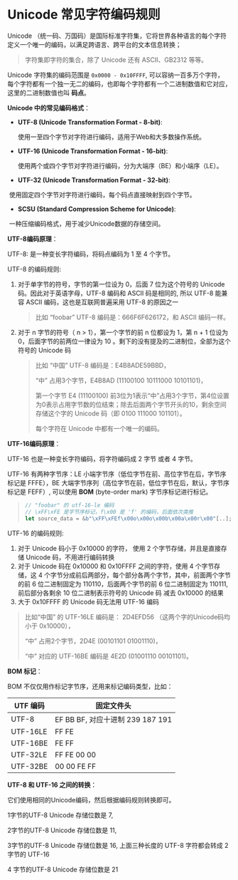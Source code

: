 # Unicode 常见字符编码规则

Unicode （统一码、万国码）是国际标准字符集，它将世界各种语言的每个字符定义一个唯一的编码，以满足跨语言、跨平台的文本信息转换；

> 字符集即字符的集合，除了 Unicode 还有 ASCII、GB2312 等等。

Unicode 字符集的编码范围是 `0x0000 - 0x10FFFF`, 可以容纳一百多万个字符， 每个字符都有一个独一无二的编码，也即每个字符都有一个二进制数值和它对应，这里的二进制数值也叫 **码点**。

**Unicode 中的常见编码格式**：

+ **UTF-8 (Unicode Transformation Format - 8-bit)**:

  使用一至四个字节对字符进行编码，适用于Web和大多数操作系统。

+ **UTF-16 (Unicode Transformation Format - 16-bit)**:

  使用两个或四个字节对字符进行编码，分为大端序（BE）和小端序（LE）。

+ **UTF-32 (Unicode Transformation Format - 32-bit)**:

​		使用固定四个字节对字符进行编码，每个码点直接映射到四个字节。

+ **SCSU (Standard Compression Scheme for Unicode)**:

​		一种压缩编码格式，用于减少Unicode数据的存储空间。

**UTF-8编码原理**：

UTF-8: 是一种变长字符编码，将码点编码为 1 至 4 个字节。

UTF-8 的编码规则:

1. 对于单字节的符号，字节的第一位设为 0，后面 7 位为这个符号的 Unicode 码。因此对于英语字母，UTF-8 编码和 ASCII 码是相同的, 所以 UTF-8 能兼容 ASCII 编码，这也是互联网普遍采用 UTF-8 的原因之一

   > 比如 “foobar” UTF-8 编码是：666F6F626172，和 ASCII 编码一样。

2. 对于 n 字节的符号（ n > 1），第一个字节的前 n 位都设为 1，第 n + 1 位设为 0，后面字节的前两位一律设为 10 。剩下的没有提及的二进制位，全部为这个符号的 Unicode 码

   > 比如 “中国” UTF-8 编码是：E4B8ADE59BBD，
   >
   > “中” 占用3个字节，E4B8AD (11100100 10111000 10101101)，
   >
   > 第一个字节 E4 (11100100) 前3位为1表示“中”占用3个字节，第4位设置为0表示占用字节数的位结束；除去后面两个字节开头的10，剩余空间存储这个字的 Unicode 码（即 0100 111000 101101）。
   >
   > 每个字符在 Unicode 中都有一个唯一的编码。

**UTF-16编码原理**：

UTF-16 也是一种变长字符编码，将字符编码成 2 字节 或者 4 字节。

UTF-16 有两种字节序：LE 小端字节序（低位字节在前、高位字节在后，字节序标记是 FFFE），BE 大端字节序列（高位字节在前，低位字节在后，默认，字节序标记是 FEFF）, 可以使用 **BOM** (byte-order mark) 字节序标记进行标记。

> ```rust
> // "foobar" 的 utf-16-le 编码
> // \xFF\xFE 是字节序标记，f\x00 是 'f' 的编码，后面依次类推
> let source_data = &b"\xFF\xFEf\x00o\x00o\x00b\x00a\x00r\x00"[..];
> ```

UTF-16 的编码规则:

1. 对于 Unicode 码小于 0x10000 的字符， 使用 2 个字节存储，并且是直接存储 Unicode 码，不用进行编码转换
2. 对于 Unicode 码在 0x10000 和 0x10FFFF 之间的字符，使用 4 个字节存储，这 4 个字节分成前后两部分，每个部分各两个字节，其中，前面两个字节的前 6 位二进制固定为 110110，后面两个字节的前 6 位二进制固定为 110111, 前后部分各剩余 10 位二进制表示符号的 Unicode 码 减去 0x10000 的结果
3. 大于 0x10FFFF 的 Unicode 码无法用 UTF-16 编码

> 比如“中国” 的 UTF-16LE 编码是： 2D4EFD56 （这两个字的Unicode码均小于 0x10000），
>
> “中” 占用2个字节，2D4E (00101101 01001110)，
>
> “中” 对应的 UTF-16BE 编码是 4E2D (01001110 00101101)。

**BOM 标记**：

BOM 不仅仅用作标记字节序，还用来标记编码类型，比如：

| UTF 编码 | 固定文件头                       |
| -------- | -------------------------------- |
| UTF-8    | EF BB BF, 对应十进制 239 187 191 |
| UTF-16LE | FF FE                            |
| UTF-16BE | FE FF                            |
| UTF-32LE | FF FE 00 00                      |
| UTF-32BE | 00 00 FE FF                      |

**UTF-8 和 UTF-16 之间的转换**：

它们使用相同的Unicode编码，然后根据编码规则转换即可。

1字节的UTF-8 Unicode 存储位数是 7,

2字节的UTF-8 Unicode 存储位数是 11, 

3字节的UTF-8 Unicode 存储位数是 16,  上面三种长度的 UTF-8 字符都会转成 2字节的 UTF-16

4 字节的UTF-8 Unicode 存储位数是 21

